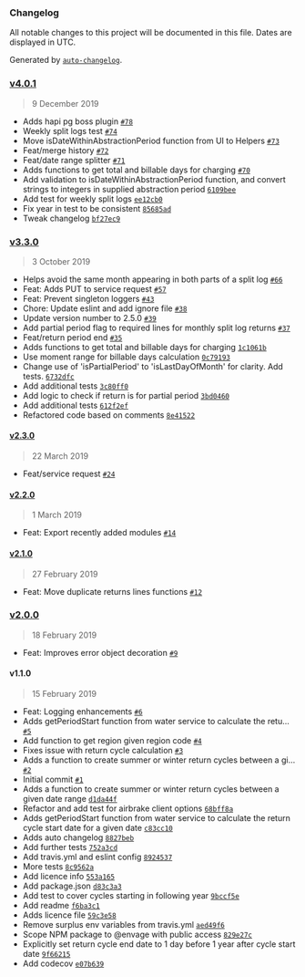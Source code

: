 ### Changelog

All notable changes to this project will be documented in this file. Dates are displayed in UTC.

Generated by [`auto-changelog`](https://github.com/CookPete/auto-changelog).

### [v4.0.1](https://github.com/DEFRA/water-abstraction-helpers/compare/v3.3.0...v4.0.1)

> 9 December 2019

- Adds hapi pg boss plugin [`#78`](https://github.com/DEFRA/water-abstraction-helpers/pull/78)
- Weekly split logs test [`#74`](https://github.com/DEFRA/water-abstraction-helpers/pull/74)
- Move isDateWithinAbstractionPeriod function from UI to Helpers [`#73`](https://github.com/DEFRA/water-abstraction-helpers/pull/73)
- Feat/merge history [`#72`](https://github.com/DEFRA/water-abstraction-helpers/pull/72)
- Feat/date range splitter [`#71`](https://github.com/DEFRA/water-abstraction-helpers/pull/71)
- Adds functions to get total and billable days for charging [`#70`](https://github.com/DEFRA/water-abstraction-helpers/pull/70)
- Add validation to isDateWithinAbstractionPeriod function, and convert strings to integers in supplied abstraction period [`6109bee`](https://github.com/DEFRA/water-abstraction-helpers/commit/6109bee04796eb54b5d8cb8957ddbbc55ff88f67)
- Add test for weekly split logs [`ee12cb0`](https://github.com/DEFRA/water-abstraction-helpers/commit/ee12cb00b1420596d4ab4db9e2643a9a0e5a227f)
- Fix year in test to be consistent [`85685ad`](https://github.com/DEFRA/water-abstraction-helpers/commit/85685ad44e636507fc0475b6f4a17c26a0a829fb)
- Tweak changelog [`bf27ec9`](https://github.com/DEFRA/water-abstraction-helpers/commit/bf27ec9a963352469debcf6a06719d892fcbbe76)

### [v3.3.0](https://github.com/DEFRA/water-abstraction-helpers/compare/v2.3.0...v3.3.0)

> 3 October 2019

- Helps avoid the same month appearing in both parts of a split log [`#66`](https://github.com/DEFRA/water-abstraction-helpers/pull/66)
- Feat: Adds PUT to service request [`#57`](https://github.com/DEFRA/water-abstraction-helpers/pull/57)
- Feat: Prevent singleton loggers [`#43`](https://github.com/DEFRA/water-abstraction-helpers/pull/43)
- Chore: Update eslint and add ignore file [`#38`](https://github.com/DEFRA/water-abstraction-helpers/pull/38)
- Update version number to 2.5.0 [`#39`](https://github.com/DEFRA/water-abstraction-helpers/pull/39)
- Add partial period flag to required lines for monthly split log returns [`#37`](https://github.com/DEFRA/water-abstraction-helpers/pull/37)
- Feat/return period end [`#35`](https://github.com/DEFRA/water-abstraction-helpers/pull/35)
- Adds functions to get total and billable days for charging [`1c1061b`](https://github.com/DEFRA/water-abstraction-helpers/commit/1c1061b69c63106345a651fc624009388f11c431)
- Use moment range for billable days calculation [`0c79193`](https://github.com/DEFRA/water-abstraction-helpers/commit/0c79193ff50a6a42f615fe1c2a6d78d0620ece44)
- Change use of 'isPartialPeriod' to 'isLastDayOfMonth' for clarity. Add tests. [`6732dfc`](https://github.com/DEFRA/water-abstraction-helpers/commit/6732dfc5d5fe2ef21637f66d9fb03444716c5b86)
- Add additional tests [`3c80ff0`](https://github.com/DEFRA/water-abstraction-helpers/commit/3c80ff02dd0126f7e05af1990681a4283d6afa3c)
- Add logic to check if return is for partial period [`3bd0460`](https://github.com/DEFRA/water-abstraction-helpers/commit/3bd04607eddbb9b332eb56b5e0829d41db24884d)
- Add additional tests [`612f2ef`](https://github.com/DEFRA/water-abstraction-helpers/commit/612f2efbaa43e4de801d0fafc6541c24eb3773dc)
- Refactored code based on comments [`8e41522`](https://github.com/DEFRA/water-abstraction-helpers/commit/8e415228938ae65834d179a7303c2f01d573b41c)

#### [v2.3.0](https://github.com/DEFRA/water-abstraction-helpers/compare/v2.2.0...v2.3.0)

> 22 March 2019

- Feat/service request [`#24`](https://github.com/DEFRA/water-abstraction-helpers/pull/24)

#### [v2.2.0](https://github.com/DEFRA/water-abstraction-helpers/compare/v2.1.0...v2.2.0)

> 1 March 2019

- Feat: Export recently added modules [`#14`](https://github.com/DEFRA/water-abstraction-helpers/pull/14)

#### [v2.1.0](https://github.com/DEFRA/water-abstraction-helpers/compare/v2.0.0...v2.1.0)

> 27 February 2019

- Feat: Move duplicate returns lines functions [`#12`](https://github.com/DEFRA/water-abstraction-helpers/pull/12)

### [v2.0.0](https://github.com/DEFRA/water-abstraction-helpers/compare/v1.1.0...v2.0.0)

> 18 February 2019

- Feat: Improves error object decoration [`#9`](https://github.com/DEFRA/water-abstraction-helpers/pull/9)

#### v1.1.0

> 15 February 2019

- Feat: Logging enhancements [`#6`](https://github.com/DEFRA/water-abstraction-helpers/pull/6)
- Adds getPeriodStart function from water service to calculate the retu… [`#5`](https://github.com/DEFRA/water-abstraction-helpers/pull/5)
- Add function to get region given region code [`#4`](https://github.com/DEFRA/water-abstraction-helpers/pull/4)
- Fixes issue with return cycle calculation [`#3`](https://github.com/DEFRA/water-abstraction-helpers/pull/3)
- Adds a function to create summer or winter return cycles between a gi… [`#2`](https://github.com/DEFRA/water-abstraction-helpers/pull/2)
- Initial commit [`#1`](https://github.com/DEFRA/water-abstraction-helpers/pull/1)
- Adds a function to create summer or winter return cycles between a given date range [`d1da44f`](https://github.com/DEFRA/water-abstraction-helpers/commit/d1da44f6a78dbfe37441ac1bbad1c6bb15dc556a)
- Refactor and add test for airbrake client options [`68bff8a`](https://github.com/DEFRA/water-abstraction-helpers/commit/68bff8a9111ceef040793c9a342c6df33f00be4a)
- Adds getPeriodStart function from water service to calculate the return cycle start date for a given date [`c83cc10`](https://github.com/DEFRA/water-abstraction-helpers/commit/c83cc10489bdee46c83713389bd8ceaceb642263)
- Adds auto changelog [`8827beb`](https://github.com/DEFRA/water-abstraction-helpers/commit/8827beb79e58b7da0d7175adaecd35a3dfa3d581)
- Add further tests [`752a3cd`](https://github.com/DEFRA/water-abstraction-helpers/commit/752a3cd15230f259c6fe341f5688594611e398c7)
- Add travis.yml and eslint config [`8924537`](https://github.com/DEFRA/water-abstraction-helpers/commit/892453703c5e4798287c82039e15eabb253dda4a)
- More tests [`8c9562a`](https://github.com/DEFRA/water-abstraction-helpers/commit/8c9562a8594a61b9efa223b30cda149e47be5901)
- Add licence info [`553a165`](https://github.com/DEFRA/water-abstraction-helpers/commit/553a165a44b03a8c67a82080ecff1353cb329cde)
- Add package.json [`d83c3a3`](https://github.com/DEFRA/water-abstraction-helpers/commit/d83c3a3df5f06b9b6f25a5bab87da7443fb81cf6)
- Add test to cover cycles starting in following year [`9bccf5e`](https://github.com/DEFRA/water-abstraction-helpers/commit/9bccf5e2f84bc0ee4308f2e3a6703d903eec9b53)
- Add readme [`f6ba3c1`](https://github.com/DEFRA/water-abstraction-helpers/commit/f6ba3c1fa1bb7c38c336397d7a676dd27a17e3e7)
- Adds licence file [`59c3e58`](https://github.com/DEFRA/water-abstraction-helpers/commit/59c3e5897b87dc6e7ca8dc85c1b96c8c27ea9395)
- Remove surplus env variables from travis.yml [`aed49f6`](https://github.com/DEFRA/water-abstraction-helpers/commit/aed49f675a95706581feb9b5a60e8a6f4f6d1a93)
- Scope NPM package to @envage with public access [`829e27c`](https://github.com/DEFRA/water-abstraction-helpers/commit/829e27cb7a6b13533c0b5821d6b93a1e5dd8d142)
- Explicitly set return cycle end date to 1 day before 1 year after cycle start date [`9f66215`](https://github.com/DEFRA/water-abstraction-helpers/commit/9f662150c026cc92e65520aea91e258ca8d9e8c9)
- Add codecov [`e07b639`](https://github.com/DEFRA/water-abstraction-helpers/commit/e07b639a1b2f01515d40f209f73ae88d8e7b5028)
